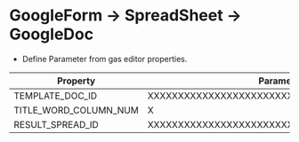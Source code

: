 # GoogleForm -> SpreadSheet -> GoogleDoc

- Define Parameter from gas editor properties.

Property|Parameter
---|---
TEMPLATE_DOC_ID|XXXXXXXXXXXXXXXXXXXXXXXXXXXXXXXXXXXXXXXXXXXX
TITLE_WORD_COLUMN_NUM|X
RESULT_SPREAD_ID|XXXXXXXXXXXXXXXXXXXXXXXXXXXXXXXXXXXXXXXXXXXX
